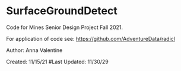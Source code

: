 # SurfaceGroundDetect
Code for Mines Senior Design Project Fall 2021. 

For application of code see: https://github.com/AdventureData/radicl 

Author: Anna Valentine

Created: 11/15/21      #Last Updated: 11/30/29
